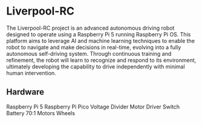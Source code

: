 # Liverpool-RC

The Liverpool-RC project is an advanced autonomous driving robot designed to operate using a Raspberry Pi 5 running Raspberry Pi OS. This platform aims to leverage AI and machine learning techniques to enable the robot to navigate and make decisions in real-time, evolving into a fully autonomous self-driving system. Through continuous training and refinement, the robot will learn to recognize and respond to its environment, ultimately developing the capability to drive independently with minimal human intervention. 

## Hardware
Raspberry Pi 5
Raspberry Pi Pico
Voltage Divider
Motor Driver
Switch
Battery
70:1 Motors
Wheels

